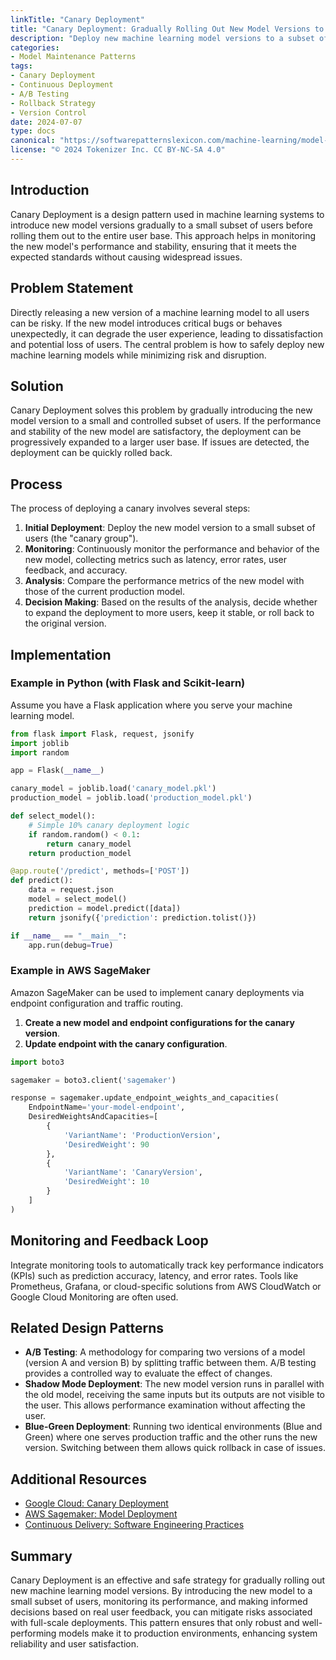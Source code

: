 ```yaml
---
linkTitle: "Canary Deployment"
title: "Canary Deployment: Gradually Rolling Out New Model Versions to a Subset of Users"
description: "Deploy new machine learning model versions to a subset of users to monitor performance and ensure stability before full deployment."
categories:
- Model Maintenance Patterns
tags:
- Canary Deployment
- Continuous Deployment
- A/B Testing
- Rollback Strategy
- Version Control
date: 2024-07-07
type: docs
canonical: "https://softwarepatternslexicon.com/machine-learning/model-maintenance-patterns/degradation-handling/canary-deployment"
license: "© 2024 Tokenizer Inc. CC BY-NC-SA 4.0"
---
```



## Introduction

Canary Deployment is a design pattern used in machine learning systems to introduce new model versions gradually to a small subset of users before rolling them out to the entire user base. This approach helps in monitoring the new model's performance and stability, ensuring that it meets the expected standards without causing widespread issues.

## Problem Statement

Directly releasing a new version of a machine learning model to all users can be risky. If the new model introduces critical bugs or behaves unexpectedly, it can degrade the user experience, leading to dissatisfaction and potential loss of users. The central problem is how to safely deploy new machine learning models while minimizing risk and disruption.

## Solution

Canary Deployment solves this problem by gradually introducing the new model version to a small and controlled subset of users. If the performance and stability of the new model are satisfactory, the deployment can be progressively expanded to a larger user base. If issues are detected, the deployment can be quickly rolled back.

## Process

The process of deploying a canary involves several steps:
1. **Initial Deployment**: Deploy the new model version to a small subset of users (the "canary group").
2. **Monitoring**: Continuously monitor the performance and behavior of the new model, collecting metrics such as latency, error rates, user feedback, and accuracy.
3. **Analysis**: Compare the performance metrics of the new model with those of the current production model.
4. **Decision Making**: Based on the results of the analysis, decide whether to expand the deployment to more users, keep it stable, or roll back to the original version.

## Implementation

### Example in Python (with Flask and Scikit-learn)

Assume you have a Flask application where you serve your machine learning model.

```python
from flask import Flask, request, jsonify
import joblib
import random

app = Flask(__name__)

canary_model = joblib.load('canary_model.pkl')
production_model = joblib.load('production_model.pkl')

def select_model():
    # Simple 10% canary deployment logic
    if random.random() < 0.1:
        return canary_model
    return production_model

@app.route('/predict', methods=['POST'])
def predict():
    data = request.json
    model = select_model()
    prediction = model.predict([data])
    return jsonify({'prediction': prediction.tolist()})

if __name__ == "__main__":
    app.run(debug=True)
```

### Example in AWS SageMaker

Amazon SageMaker can be used to implement canary deployments via endpoint configuration and traffic routing.

1. **Create a new model and endpoint configurations for the canary version**.
2. **Update endpoint with the canary configuration**.

```python
import boto3

sagemaker = boto3.client('sagemaker')

response = sagemaker.update_endpoint_weights_and_capacities(
    EndpointName='your-model-endpoint',
    DesiredWeightsAndCapacities=[
        {
            'VariantName': 'ProductionVersion',
            'DesiredWeight': 90
        },
        {
            'VariantName': 'CanaryVersion',
            'DesiredWeight': 10
        }
    ]
)
```

## Monitoring and Feedback Loop

Integrate monitoring tools to automatically track key performance indicators (KPIs) such as prediction accuracy, latency, and error rates. Tools like Prometheus, Grafana, or cloud-specific solutions from AWS CloudWatch or Google Cloud Monitoring are often used.

## Related Design Patterns

- **A/B Testing**: A methodology for comparing two versions of a model (version A and version B) by splitting traffic between them. A/B testing provides a controlled way to evaluate the effect of changes.
- **Shadow Mode Deployment**: The new model version runs in parallel with the old model, receiving the same inputs but its outputs are not visible to the user. This allows performance examination without affecting the user.
- **Blue-Green Deployment**: Running two identical environments (Blue and Green) where one serves production traffic and the other runs the new version. Switching between them allows quick rollback in case of issues.

## Additional Resources

- [Google Cloud: Canary Deployment](https://cloud.google.com/architecture/canary-deployments-for-machine-learning-models)
- [AWS Sagemaker: Model Deployment](https://docs.aws.amazon.com/sagemaker/latest/dg/mastering-deploy-endpoints-how.html)
- [Continuous Delivery: Software Engineering Practices](https://martinfowler.com/bliki/ContinuousDelivery.html)

## Summary

Canary Deployment is an effective and safe strategy for gradually rolling out new machine learning model versions. By introducing the new model to a small subset of users, monitoring its performance, and making informed decisions based on real user feedback, you can mitigate risks associated with full-scale deployments. This pattern ensures that only robust and well-performing models make it to production environments, enhancing system reliability and user satisfaction.
